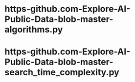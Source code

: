 # https-github.com-Explore-AI-Public-Data-blob-master-algorithms.py
# https-github.com-Explore-AI-Public-Data-blob-master- search_time_complexity.py
